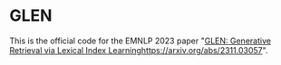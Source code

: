 # GLEN
This is the official code for the EMNLP 2023 paper "[GLEN: Generative Retrieval via Lexical Index Learning](https://arxiv.org/abs/2311.03057)https://arxiv.org/abs/2311.03057".
